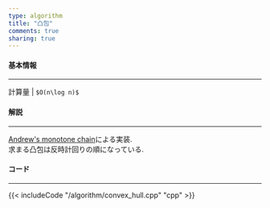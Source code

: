 ```yaml
---
type: algorithm
title: "凸包"
comments: true
sharing: true
---
```


#### 基本情報
  
***

計算量 | `$O(n\log n)$`

#### 解説

***

[Andrew's monotone chain](http://en.wikibooks.org/wiki/Algorithm_Implementation/Geometry/Convex_hull/Monotone_chain)による実装.  
求まる凸包は反時計回りの順になっている.

#### コード

***

{{< includeCode "/algorithm/convex_hull.cpp" "cpp" >}}


